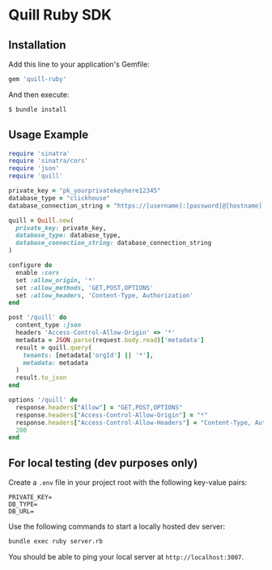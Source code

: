 # Quill Ruby SDK

## Installation

Add this line to your application's Gemfile:

```ruby
gem 'quill-ruby'
```

And then execute:
```bash
$ bundle install
```

## Usage Example

```ruby
require 'sinatra'
require 'sinatra/cors'
require 'json'
require 'quill'

private_key = "pk_yourprivatekeyhere12345"
database_type = "clickhouse"
database_connection_string = "https://[username]:[password]@[hostname]:[port]"

quill = Quill.new(
  private_key: private_key,
  database_type: database_type,
  database_connection_string: database_connection_string
)

configure do
  enable :cors
  set :allow_origin, '*'
  set :allow_methods, 'GET,POST,OPTIONS'
  set :allow_headers, 'Content-Type, Authorization'
end

post '/quill' do
  content_type :json
  headers 'Access-Control-Allow-Origin' => '*'
  metadata = JSON.parse(request.body.read)['metadata']
  result = quill.query(
    tenants: [metadata['orgId'] || '*'],
    metadata: metadata
  )
  result.to_json
end

options '/quill' do
  response.headers["Allow"] = "GET,POST,OPTIONS"
  response.headers["Access-Control-Allow-Origin"] = "*"
  response.headers["Access-Control-Allow-Headers"] = "Content-Type, Authorization"
  200
end
```

## For local testing (dev purposes only)

Create a `.env` file in your project root with the following key-value pairs:

```
PRIVATE_KEY=
DB_TYPE=
DB_URL=
```

Use the following commands to start a locally hosted dev server:

```bash
bundle exec ruby server.rb
```

You should be able to ping your local server at `http://localhost:3007`.